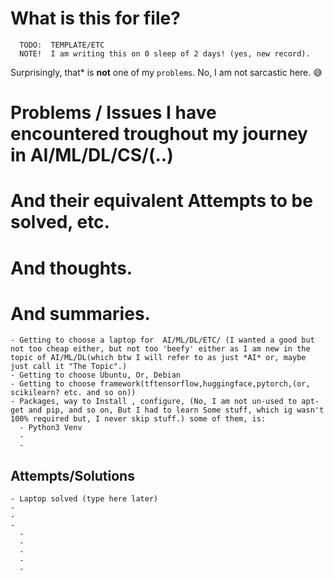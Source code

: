 # What is this for file?
```
  TODO:  TEMPLATE/ETC
  NOTE!  I am writing this on 0 sleep of 2 days! (yes, new record).
```
Surprisingly, that* is __not__ one of my `problems`. No, I am not sarcastic here. 😅

# Problems / Issues I have encountered troughout my journey in AI/ML/DL/CS/(..)
# And their equivalent Attempts to be solved, etc.
# And thoughts.
# And summaries.


```
- Getting to choose a laptop for  AI/ML/DL/ETC/ (I wanted a good but not too cheap either, but not too 'beefy' either as I am new in the topic of AI/ML/DL(which btw I will refer to as just *AI* or, maybe just call it "The Topic".)
- Getting to choose Ubuntu, Or, Debian
- Getting to choose framework(tftensorflow,huggingface,pytorch,(or, scikilearn? etc. and so on))
- Packages, way to Install , configure, (No, I am not un-used to apt-get and pip, and so on, But I had to learn Some stuff, which ig wasn't 100% required but, I never skip stuff.) some of them, is:
  - Python3 Venv
  - 
  - 

```


## Attempts/Solutions
```
- Laptop solved (type here later)
- 
- 
- 
  - 
  - 
  - 
  - 
  - 
```
